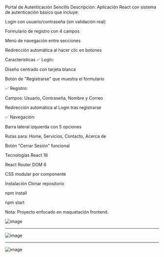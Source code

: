 Portal de Autenticación Sencillo
Descripción:
Aplicación React con sistema de autenticación básico que incluye:

Login con usuario/contraseña (sin validación real)

Formulario de registro con 4 campos

Menú de navegación entre secciones

Redirección automática al hacer clic en botones

Características
✅ Login:

Diseño centrado con tarjeta blanca

Botón de "Registrarse" que muestra el formulario

✅ Registro:

Campos: Usuario, Contraseña, Nombre y Correo

Redirección automática al Login tras registrarse

✅ Navegación:

Barra lateral izquierda con 5 opciones

Rutas para: Home, Servicios, Contacto, Acerca de

Botón "Cerrar Sesión" funcional

Tecnologías
React 18

React Router DOM 6

CSS modular por componente

Instalación
Clonar repositorio

npm install

npm start

Nota: Proyecto enfocado en maquetación frontend.



![image](https://github.com/user-attachments/assets/994bb4d3-a033-4e46-bb57-d0a090a90b64)




---------------------------------------------------------------------------------------------


![image](https://github.com/user-attachments/assets/2943e644-49d3-4b9e-96a9-7506887ab2fb)


----------------------------------------------------------------------------------------------------



![image](https://github.com/user-attachments/assets/edb9e064-af23-4802-a8d8-1687d5313531)




